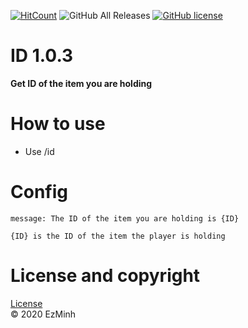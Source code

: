 [![HitCount](http://hits.dwyl.com/EzMinh/ID.svg)](http://hits.dwyl.com/EzMinh/ID)
![GitHub All Releases](https://img.shields.io/github/downloads/ezminh/id/total)
[![GitHub license](https://img.shields.io/github/license/EzMinh/ID)](https://github.com/EzMinh/ID/blob/master/LICENSE)

# ID 1.0.3
**Get ID of the item you are holding**
# How to use
- Use /id
# Config
```
message: The ID of the item you are holding is {ID}
```
```
{ID} is the ID of the item the player is holding
```
# License and copyright
[License](https://github.com/EzMinh/ID/blob/master/LICENSE) <br/>
© 2020 EzMinh
